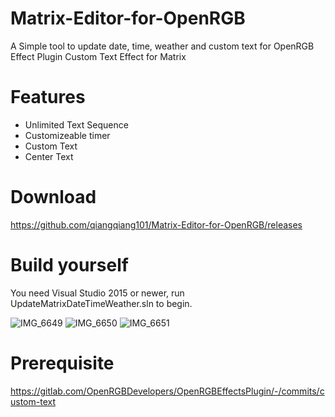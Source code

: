 # Matrix-Editor-for-OpenRGB
A Simple tool to update date, time, weather and custom text for OpenRGB Effect Plugin Custom Text Effect for Matrix

# Features
+ Unlimited Text Sequence
+ Customizeable timer
+ Custom Text
+ Center Text

# Download
https://github.com/qiangqiang101/Matrix-Editor-for-OpenRGB/releases

# Build yourself
You need Visual Studio 2015 or newer, run UpdateMatrixDateTimeWeather.sln to begin.

![IMG_6649](https://user-images.githubusercontent.com/11488961/192109628-3b2b8f4d-0806-4384-bbed-4b9b81c62a8f.JPG)
![IMG_6650](https://user-images.githubusercontent.com/11488961/192109631-40979c23-d9af-40a3-be24-5f4147caeba3.JPG)
![IMG_6651](https://user-images.githubusercontent.com/11488961/192109633-f38f21eb-91b0-438d-af15-c8c50c655830.JPG)

# Prerequisite
https://gitlab.com/OpenRGBDevelopers/OpenRGBEffectsPlugin/-/commits/custom-text
